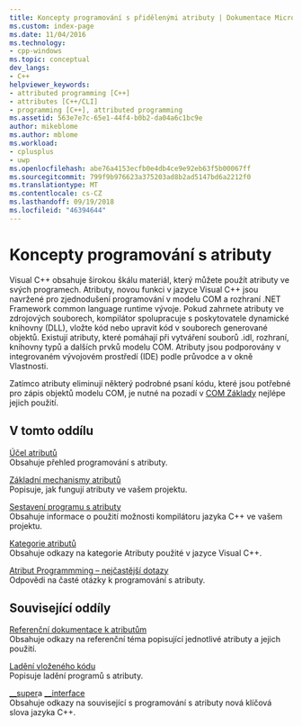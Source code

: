 ```yaml
---
title: Koncepty programování s přidělenými atributy | Dokumentace Microsoftu
ms.custom: index-page
ms.date: 11/04/2016
ms.technology:
- cpp-windows
ms.topic: conceptual
dev_langs:
- C++
helpviewer_keywords:
- attributed programming [C++]
- attributes [C++/CLI]
- programming [C++], attributed programming
ms.assetid: 563e7e7c-65e1-44f4-b0b2-da04a6c1bc9e
author: mikeblome
ms.author: mblome
ms.workload:
- cplusplus
- uwp
ms.openlocfilehash: abe76a4153ecfb0e4db4ce9e92eb63f5b00067ff
ms.sourcegitcommit: 799f9b976623a375203ad8b2ad5147bd6a2212f0
ms.translationtype: MT
ms.contentlocale: cs-CZ
ms.lasthandoff: 09/19/2018
ms.locfileid: "46394644"
---
```

# <a name="attributed-programming-concepts"></a>Koncepty programování s atributy

Visual C++ obsahuje širokou škálu materiál, který můžete použít atributy ve svých programech. Atributy, novou funkci v jazyce Visual C++ jsou navržené pro zjednodušení programování v modelu COM a rozhraní .NET Framework common language runtime vývoje. Pokud zahrnete atributy ve zdrojových souborech, kompilátor spolupracuje s poskytovatele dynamické knihovny (DLL), vložte kód nebo upravit kód v souborech generované objektů. Existují atributy, které pomáhají při vytváření souborů .idl, rozhraní, knihovny typů a dalších prvků modelu COM. Atributy jsou podporovány v integrovaném vývojovém prostředí (IDE) podle průvodce a v okně Vlastnosti.

Zatímco atributy eliminují některý podrobné psaní kódu, které jsou potřebné pro zápis objektů modelu COM, je nutné na pozadí v [COM Základy](/windows/desktop/com/the-component-object-model) nejlépe jejich použití.

## <a name="in-this-section"></a>V tomto oddílu

[Účel atributů](../windows/purpose-of-attributes.md)<br/>
Obsahuje přehled programování s atributy.

[Základní mechanismy atributů](../windows/basic-mechanics-of-attributes.md)<br/>
Popisuje, jak fungují atributy ve vašem projektu.

[Sestavení programu s atributy](../windows/building-an-attributed-program.md)<br/>
Obsahuje informace o použití možnosti kompilátoru jazyka C++ ve vašem projektu.

[Kategorie atributů](../windows/attribute-categories.md)<br/>
Obsahuje odkazy na kategorie Atributy použité v jazyce Visual C++.

[Atribut Programmming – nejčastější dotazy](../windows/attribute-programming-faq.md)<br/>
Odpovědi na časté otázky k programování s atributy.

## <a name="related-sections"></a>Související oddíly

[Referenční dokumentace k atributům](../windows/cpp-attributes-reference.md)<br/>
Obsahuje odkazy na referenční téma popisující jednotlivé atributy a jejich použití.

[Ladění vloženého kódu](/visualstudio/debugger/how-to-debug-injected-code)<br/>
Popisuje ladění programů s atributy.

[__super](../cpp/super.md)a [__interface](../cpp/interface.md)  
Obsahuje odkazy na související s programování s atributy nová klíčová slova jazyka C++.